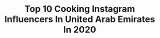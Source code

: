 ---
title: Top 10 Cooking Instagram Influencers In United Arab Emirates In 2020
description: >-
  Find top cooking Instagram influencers in United Arab Emirates in 2020. Most popular hashtags: #foodstagram #foodphotography #foodie #foodporn.
platform: Instagram
hits: 93
text_top: Analyze the most popular Instagram profiles on inBeat.
text_bottom: Our database aggregates 93 Instagram influencers like this in United Arab Emirates for you to pitch.
profiles:
  - username: "yingkmcn"
    fullname: >-
      Kamonchanok Chaothasai
    bio: >-
      Emirates✈ Le Cordon Bleu.DTC16 | Eng-Jap.SWB04 Traveler | Food lover | Cooking | Baking♡ @kruakhunkamon
    location: "United Arab Emirates"
    followers: 20449
    engagement: 357
    commentsToLikes: 0.014610
    id: ckaotixjiw3xo0i78078dlk12
    verified: false
    hashtags: "#dubai, #emiratescabincrew, #chaovsfood, #emirates"
  - username: "joyfulhomecooking"
    fullname: >-
      Joyce Nicolas Mrad
    bio: >-
      👩🏻‍🍳Happy, healthy cooking in my Dubai kitchen 😋Beautiful food that puts a smile on your face 💗Gluten, dairy & sugar free |Vegan |Paleo 🍴Food stylist
    location: "United Arab Emirates"
    followers: 56330
    engagement: 411
    commentsToLikes: 0.298926
    id: ck138wefhicbv0i19f898cdo1
    verified: false
    hashtags: "#instasweets, #bakersofinstagram, #justdesserts, #veganinspo"
  - username: "afsheenowais"
    fullname: >-
      Blessed with the Best Mommy
    bio: >-
      #sweettreatsbyafsheen 🔹Mommy Life with2️⃣munchkins👨‍👩‍👧‍👦 🔹Easy cooking tutorials 🔹Chai is Life☕️ 🔹Food|Lifestyle|Photography📸 📍UAE🇦🇪/PAK🇵🇰/Aus🇦🇺
    location: "United Arab Emirates"
    followers: 31839
    engagement: 435
    commentsToLikes: 0.166532
    id: ck5pw3wplkz1b0i11xno2l07p
    verified: false
    hashtags: "#pakistanifoodblogger, #pakistanibloggers, #homecookingmadeeasy, #dubaiblogger"
  - username: "rolakitchen.uae"
    fullname: >-
      Rola’s Kitchen
    bio: >-
      🍽Cooking Artist 📸Food Photographer Passion is the way to success and love is the secret of flavor.
    location: "United Arab Emirates"
    followers: 8670
    engagement: 445
    commentsToLikes: 0.237946
    id: ck9wggt86tcnt0j78p90exchv
    verified: false
    hashtags: "#recipes, #foodbloggers, #foodnetwork, #foodporn"
  - username: "lama_gharaibeh"
    fullname: >-
      Lama F Gharaibeh
    bio: >-
      I find joy in cooking and baking, turning every meal with family and friends into a celebration 🎊! Mumzworld discount code (LamaG10)❤️
    location: "United Arab Emirates"
    followers: 17168
    engagement: 382
    commentsToLikes: 0.250161
    id: ck5hrufivvhzo0i11rl3ujv6r
    verified: false
    hashtags: "#beautifulcuisines, #dubaifood, #goodfood, #uaefoodbloggers"
  - username: "clairesharrynroberto"
    fullname: >-
      PLANT-BASED ⋆ Vegan Chef
    bio: >-
      recipe + food design + consultant⠀ top 100 vegan influencer 2020 🏆⠀ certified nutrition coach⠀ ayurveda⠀ #cookingwithclaire 👇⠀ dubai-cape town-paris
    location: "United Arab Emirates"
    followers: 20852
    engagement: 252
    commentsToLikes: 0.058285
    id: ck6tuzgzdjb7u0j718zu46nk3
    verified: false
    hashtags: "#plantbasedlifestyle, #plantbasedchefdubai, #plantbasednutrition, #refinedsugarfree"
  - username: "bongfusion_indian_fooduae"
    fullname: >-
      tulika_bengalifood_uae
    bio: >-
      Fusion cooking, Bengali traditional food ❌NO REPOST WITHOUT PERMISSION
    location: "United Arab Emirates"
    followers: 27927
    engagement: 313
    commentsToLikes: 0.057399
    id: ck8t7v8p5i2wh0j78p1awm6nz
    verified: false
    hashtags: "#indianflavours, #dubaieats, #uaefoodlovers, #momchef"
  - username: "diya.nair.14"
    fullname: >-
      Diya Nair
    bio: >-
      🔖Find myown way to happiness 👩🏼‍🍳✈️📷🎞💃🏻 📍From Gods on country 🇮🇳 to Uae 🇦🇪 ❣️Working .. Cooking .. Traveling .. Dancing ad click click 📷🤗🤗 turns me on
    location: "United Arab Emirates"
    followers: 5554
    engagement: 779
    commentsToLikes: 0.220631
    id: ckaosarccqvzu0i7864h685if
    verified: false
    hashtags: "#malabarfoodies, #recipeoftheday, #foodiesofinsta, #homechef"
  - username: "cookingwithralph"
    fullname: >-
      UAE Licensed Blogger - Ralph
    bio: >-
      Food Blogger PN1 Certified Restaurants Review Invites/Collabs: admin@cookingwithralph.com Zomato @cookingwithralph Dubai, U.A.E.
    location: "United Arab Emirates"
    followers: 17861
    engagement: 320
    commentsToLikes: 0.003501
    id: ckf5nufsszq450j23yrgr1jov
    verified: false
    hashtags: "#foodgasm, #foodporn, #food, #foodblogger"
  - username: "paul_estorffe"
    fullname: >-
      Paul Estorffe
    bio: >-
      Brand Ambassador Château St. Thomas, Lebanese winery 🇱🇧 Communications Director - “No Fusion, No Twists, just real food” 🇬🇧👨🏼‍🍳🎂👨🏼‍🍳🇬🇧
    location: "United Arab Emirates"
    followers: 6723
    engagement: 854
    commentsToLikes: 0.219752
    id: ck15rjqxy89e90i19gtpli1oo
    verified: false
    hashtags: "#family, #deliciousfood, #igdaily, #liveauthentic"
---